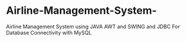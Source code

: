 # Airline-Management-System-
Airline Management System using JAVA AWT and SWING and JDBC For Database Connectivity with MySQL
